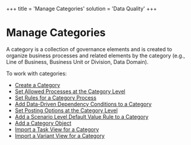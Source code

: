 +++
title = 'Manage Categories'
solution = 'Data Quality'
+++

# Manage Categories

A category is a collection of governance elements and is created to
organize business processes and related elements by the category (e.g.,
Line of Business, Business Unit or Division, Data Domain).

To work with categories:

  - [Create a Category](Create_a_Category.htm)
  - [Set Allowed Processes at the Category
    Level](Set_Allowed_Processes_at_the_Category_Level.htm)
  - [Set Rules for a Category
    Process](Set_Rules_for_a_Category_Process.htm)
  - [Add Data-Driven Dependency Conditions to a
    Category](Add_Data_Driven_Dependency_Conditions.htm)
  - [Set Posting Options at the Category
    Level](Set_Posting_Options_at_the_Category_Level.htm)
  - [Add a Scenario Level Default Value Rule to a
    Category](Add_a_Scenario_Level_Default_Value_Rule_to_a_Category.htm)
  - [Add a Category Object](Add_a_Category_Object.htm)
  - [Import a Task View for a
    Category](Import_Views.htm#Import_a_Task_View_for_a_Category)
  - [Import a Variant View for a
    Category](Import_Views.htm#Import_a_Variant_View_for_a_Category)

